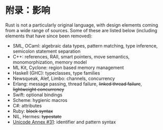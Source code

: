 # 附录：影响

Rust is not a particularly original language, with design elements coming from
a wide range of sources. Some of these are listed below (including elements
that have since been removed):

* SML, OCaml: algebraic data types, pattern matching, type inference,
  semicolon statement separation
* C++: references, RAII, smart pointers, move semantics, monomorphization,
  memory model
* ML Kit, Cyclone: region based memory management
* Haskell (GHC): typeclasses, type families
* Newsqueak, Alef, Limbo: channels, concurrency
* Erlang: message passing, thread failure, <strike>linked thread failure</strike>,
  <strike>lightweight concurrency</strike>
* Swift: optional bindings
* Scheme: hygienic macros
* C#: attributes
* Ruby: <strike>block syntax</strike>
* NIL, Hermes: <strike>typestate</strike>
* [Unicode Annex #31](http://www.unicode.org/reports/tr31/): identifier and
  pattern syntax
